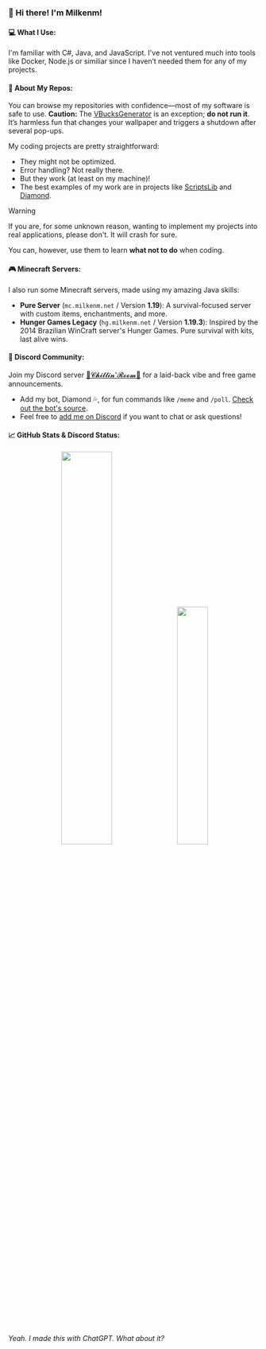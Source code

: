 ### 👋 Hi there! I'm Milkenm!

#### 💻 What I Use:
I'm familiar with C#, Java, and JavaScript. I've not ventured much into tools like Docker, Node.js or similiar since I haven’t needed them for any of my projects.

#### 💽 About My Repos:
You can browse my repositories with confidence—most of my software is safe to use. **Caution:** The [VBucksGenerator](https://github.com/Milkenm/VBucksGenerator) is an exception; **do not run it**. It’s harmless fun that changes your wallpaper and triggers a shutdown after several pop-ups.

My coding projects are pretty straightforward:
- They might not be optimized.
- Error handling? Not really there.
- But they work (at least on my machine)!
- The best examples of my work are in projects like [ScriptsLib](https://github.com/Milkenm/ScriptsLib) and [Diamond](https://github.com/Milkenm/Diamond).

> [!WARNING]
> If you are, for some unknown reason, wanting to implement my projects into real applications, please don't. It will crash for sure.
> 
> You can, however, use them to learn **what not to do** when coding.

#### 🎮 Minecraft Servers:
I also run some Minecraft servers, made using my amazing Java skills:
- **Pure Server** (`mc.milkenm.net` / Version **1.19**): A survival-focused server with custom items, enchantments, and more.
- **Hunger Games Legacy** (`hg.milkenm.net` / Version **1.19.3**): Inspired by the 2014 Brazilian WinCraft server's Hunger Games. Pure survival with kits, last alive wins.

#### 💬 Discord Community:
Join my Discord server [🎀𝓒𝓱𝓲𝓵𝓵𝓲𝓷'𝓡𝓸𝓸𝓶🎀](https://discord.gg/xRyvAps) for a laid-back vibe and free game announcements.
- Add my bot, Diamond 💦, for fun commands like `/meme` and `/poll`. [Check out the bot's source](https://github.com/Milkenm/Diamond).
- Feel free to [add me on Discord](https://discordapp.com/users/222114807887691777) if you want to chat or ask questions!

#### 📈 GitHub Stats & Discord Status:
<div align="center">
    <img src="https://github-readme-stats.vercel.app/api?username=Milkenm&bg_color=55,c24848,904e95&title_color=fff&text_color=fff&show_icons=true&count_private=true&icon_color=bbb" width="45%"/>
    &nbsp;
    <img src="https://lanyard-profile-readme.vercel.app/api/222114807887691777?&bg=984D88" width="35%"/>
</div>

###### Yeah. I made this with ChatGPT. What about it?
